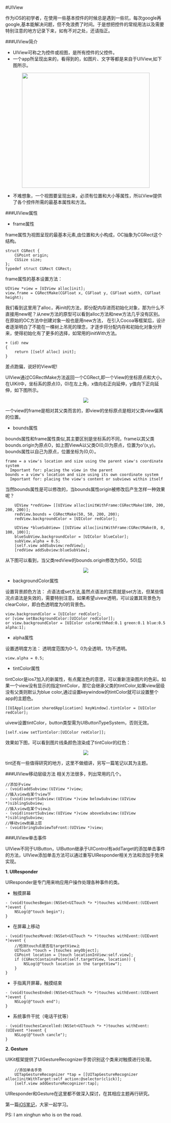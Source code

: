 #UIView

作为iOS的初学者，在使用一些基本控件的时候总是遇到一些坑，每次google再google,基本能解决问题，但不免浪费了时间。于是想把控件的常规用法以及需要特别注意的地方记录下来，如有不对之处，还请指正。

###UIView简介

- UIView可称之为控件或视图，是所有控件的父控件。
- 一个app所呈现出来的，看得到的，如图片、文字等都是来自于UIView,如下图所示。
<div align="center">
<img src = "assets/pic1-1.png" width="400" height="360"</>
</div>

- 不难想象，一个视图要呈现出来，必须有位置和大小等属性，所以View提供了各个控件所需的最基本属性和方法。

###UIView属性
- frame属性

frame属性为视图呈现的最基本元素,由位置和大小构成，OC抽象为CGRect这个结构。
```objc
struct CGRect {
    CGPoint origin;
    CGSize size;
};
typedef struct CGRect CGRect;
```
frame属性的基本设置方法：
```objc
UIView *view = [UIView alloc]init];
view.frame = CGRectMake(CGFloat x, CGFloat y, CGFloat width, CGFloat height);

```
我们看到这里用了alloc，再init的方法，即分配内存进而初始化对象，那为什么不直接用new呢？从new方法的原型可以看到alloc方法和new方法几乎没有区别。在原始的OC方法中创建对象一般也是用new方法，
在引入Cocoa等框架后，设计者逐渐明白了不能在一棵树上吊死的理念，才逐步将分配内存和初始化对象分开来，使得初始化有了更多的选择，如常用的initWith方法。
```objc
+ (id) new
{
    return [[self alloc] init];
}
```
差点跑偏，说好的View呢!

UIView通过CGRectMake方法返回一个CGRect,即一个View的坐标原点和大小。在UIKit中，坐标系的原点(0，0)在左上角，x值向右正向延伸，y值向下正向延伸，如下图所示。 
 <div align="center">
      <img  src = "assets/pic1-2.png"</>
 </div>


一个view的frame是相对其父类而言的，即view的坐标原点是相对父类view偏离的位置。

- bounds属性

bounds属性和frame属性类似,其主要区别是坐标系的不同，frame以其父类bounds.origin为原点O，如上图ViewA以父类O(0,0)为原点，位置为o'(x,y)。bounds属性以自己为原点，位置坐标为(0,0）。
```objc
frame = a view's location and size using the parent view's coordinate system
  Important for: placing the view in the parent
bounds = a view's location and size using its own coordinate system
  Important for: placing the view's content or subviews within itself
```
当然bounds属性是可以修改的，当bounds属性origin被修改后产生怎样一种效果呢？
```objc
    UIView *redView= [[UIView alloc]initWithFrame:CGRectMake(100, 200, 200, 200)];
    redView.bounds = CGRectMake(50, 50, 200, 200);
    redView.backgroundColor = [UIColor redColor];
   
    UIView *blueSubView= [[UIView alloc]initWithFrame:CGRectMake(0, 0, 100, 100)];
    blueSubView.backgroundColor = [UIColor blueColor];
    subView.alpha = 0.5;
    [self.view addSubview:redView];
    [redView addSubview:blueSubView];
```
从下图可以看到，当父类redView的bounds.origin修改为(50，50)后
<div align="center">
<img src = "assets/pic1-4.png"</>
</div>

- backgroundColor属性

设置背景颜色方法：
点语法或set方法,虽然点语法的实质就是set方法，但某些情况点语法是失效的，需要特别注意。如果希望uivew透明，可以设置其背景色为clearColor，即白色透明度为0的背景色。

```objc
view.backgroundColor = [UIColor redColor];
or [view setBackgroundColor:[UIColor redColor]];
or view.backgroundColor = [UIColor colorWithRed:0.1 green:0.1 blue:0.5 alpha:1];
```
- alpha属性

设置透明度方法：
透明度范围为0-1，0为全透明，1为不透明。

```objc
view.alpha = 0.5;

```

- tintColor属性

tintColor是ios7加入的新属性，有点魔法色的意思，可以重新渲染图片的色彩。如果一个view没有显示的指定tintColor，那它会继承父类的tintColor,如果view层级没有父类则默认为blue color,通过设置keywindow的tintColor就可以设置整个app的主题色。

 
```objc
[[UIApplication sharedApplication] keyWindow].tintColor = [UIColor redColor]; 
``` 
uivew设置tintColor，button类型需为UIButtonTypeSystem，否则无效。
```objc
[self.view setTintColor:[UIColor redColor]];
``` 
效果如下图，可以看到图片线条颜色渲染成了tintColor的红色：
<div align="center">
<img src = "assets/pic1-3.png"</>
</div>

tint还有一些值得研究的地方，这里不做细讲，另写一篇笔记以其为主题。

###UIView移动层级方法
相关方法很多，列出常用的几个。
```objc
//添加子view
- (void)addSubview:(UIView *)view;
//插入view在某个view下
- (void)insertSubview:(UIView *)view belowSubview:(UIView *)siblingSubview;
//插入view在某个view上
- (void)insertSubview:(UIView *)view aboveSubview:(UIView *)siblingSubview;
//移动view到最上层
- (void)bringSubviewToFront:(UIView *)view;
``` 

###UIView单击事件

UIView不同于UIButton，UIButton继承于UIControl有addTarget的添加单击事件的方法，UIView添加单击方法可以通过重写UIResponder相关方法和添加手势来实现。

**1. UIResponder**

UIResponder是专门用来响应用户操作处理各种事件的类。

- 触摸屏幕
 
```objc
- (void)touchesBegan:(NSSet<UITouch *> *)touches withEvent:(UIEvent *)event {
    NSLog(@"touch begin");
}

```
- 在屏幕上移动

```objc
- (void)touchesMoved:(NSSet<UITouch *> *)touches withEvent:(UIEvent *)event {
    //检测touch点是否在targetView上
    UITouch *touch = [touches anyObject];
    CGPoint location = [touch locationInView:self.view];
    if (CGRectContainsPoint(self.targetView, location)) {
        NSLog(@"touch location in the targetView");
    }
}

```
- 手指离开屏幕，触摸结束

```objc
- (void)touchesEnded:(NSSet<UITouch *> *)touches withEvent:(UIEvent *)event {
    NSLog(@"touch end");
}

```

- 系统事件干扰（电话干扰等）

```objc
- (void)touchesCancelled:(NSSet<UITouch *> *)touches withEvent:(UIEvent *)event {
    NSLog(@"touch cancle");
}

```

**2. Gesture**

UIKit框架提供了UIGestureRecognizer手势识别这个类来对触摸进行处理。
```objc
    //添加单击手势
    UITapGestureRecognizer *tap = [[UITapGestureRecognizer alloc]initWithTarget:self action:@selector(click)];
    [self.view addGestureRecognizer:tap];
```
UIResponder和Gesture在这里都不做深入探讨，在其相应主题再行研究。

第一篇[iOS笔记][1]，大家一起学习。

PS: I am xinghun who is on the road.

[1]:https://github.com/fengyueran/iOSNote/blob/master/chapter1.md





















